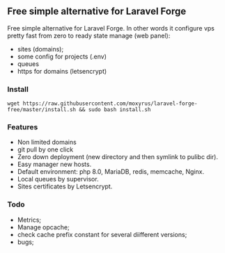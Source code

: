 ## Free simple alternative for Laravel Forge

Free simple alternative for Laravel Forge. In other words it configure vps pretty fast from zero to ready state manage (web panel):
- sites (domains);
- some config for projects (.env)
- queues
- https for domains (letsencrypt)


### Install
```
wget https://raw.githubusercontent.com/moxyrus/laravel-forge-free/master/install.sh && sudo bash install.sh
```

### Features
- Non limited domains
- git pull by one click
- Zero down deployment (new directory and then symlink to pulibc dir).
- Easy manager new hosts.
- Default environment: php 8.0, MariaDB, redis, memcache, Nginx.
- Local queues by supervisor.
- Sites certificates by Letsencrypt.

### Todo
- Metrics;
- Manage opcache;
- check cache prefix constant for several diifferent versions;
- bugs;
